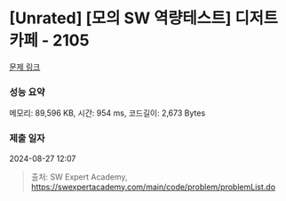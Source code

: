 # [Unrated] [모의 SW 역량테스트] 디저트 카페 - 2105 

[문제 링크](https://swexpertacademy.com/main/code/problem/problemDetail.do?contestProbId=AV5VwAr6APYDFAWu) 

### 성능 요약

메모리: 89,596 KB, 시간: 954 ms, 코드길이: 2,673 Bytes

### 제출 일자

2024-08-27 12:07



> 출처: SW Expert Academy, https://swexpertacademy.com/main/code/problem/problemList.do